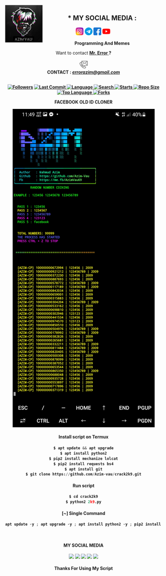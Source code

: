 
<img src="https://github.com/Azim-vau/Azim-vau/blob/main/IMAGE/62735854.jpeg" width="120" height="120" align="left">
<center>
  
  
  
   ## * MY SOCIAL MEDIA : <br>
<a href="https://Instagram.com/azimmahmud143" target="_blank"><img src="https://github.com/Azim-vau/Azim-vau/blob/main/IMAGE/instagram.png" alt="alt text" width="25" height="25"></a> 
<a href="https://t.me/mrerror69"><img src="https://github.com/Azim-vau/Azim-vau/blob/main/IMAGE/telegram.png" alt="alt text" width="25" height="25"></a>
<a href="https://www.facebook.com/azimmahmudofficial" target="_blank"><img src="https://github.com/Azim-vau/Azim-vau/blob/main/IMAGE/facebook.png" alt="alt text" width="25" height="25"></a> <a href="https://youtube.com/MrError69"><img src="https://github.com/Azim-vau/Azim-vau/blob/main/IMAGE/youtube.png" alt="alt text" width="25" height="25"></a> 
&nbsp;&nbsp;     &nbsp;&nbsp;    &nbsp;&nbsp;   &nbsp;&nbsp;   &nbsp;&nbsp;
  
____Programming And Memes____

Want to contact <a href="https://github.com/Azim-vau"><b>Mr. Error </a> ?</br><br>
<img src="https://github.com/Azim-vau/Azim-vau/blob/main/IMAGE/contact.png" alt="alt text" width="25" height="25"> <br>
CONTACT : <i>errorazim@gmail.com</i>  <br> <br> 


<a href="https://github.com/Azim-Vau/followers">
<img title="Followers" src="https://img.shields.io/github/followers/Azim-vau?label=Followers&color=blue&style=flat-square"></a>
<a href="https://github.com/Azim-Vau/termux-style/stargazers/">
  <a href="https://github.com/Azim-vau/crack2k9">
    <img alt="Last Commit" src="https://img.shields.io/github/last-commit/Azim-vau/crack2k9.svg"/>
  </a>
  <a href="https://github.com/Azim-vau/crack2k9">
    <img alt="Language" src="https://img.shields.io/github/languages/count/Azim-vau/crack2k9.svg"/>
  </a>
  <a href="https://github.com/Azim-vau/crack2k9">
    <img alt="Search" src="https://img.shields.io/github/search/Azim-vau/Cracker/crack2k9.svg"/>
  </a>
  <a href="https://github.com/Azim-vau/crack2k9">
    <img alt="Starts" src="https://img.shields.io/github/stars/Azim-vau/crack2k9.svg"/>
  </a>
<a href="https://github.com/Azim-vau/crack2k9">
    <img alt="Repo Size" src="https://img.shields.io/github/repo-size/Azim-vau/crack2k9.svg"/>
  </a>

<a href="https://github.com/Azim-vau/crack2k9">
    <img alt="Top Language" src="https://img.shields.io/github/languages/top/Azim-vau/crack2k9.svg"/> <a href="https://github.com/Azim-vau/crack2k9">
    <img alt="Forks" src="https://img.shields.io/github/forks/Azim-vau/crack2k9.svg"/>
  </a>
</div>

</br>
<p align="center">
      FACEBOOK OLD ID CLONER
</p>

![20200808_160757](https://github.com/Azim-vau/MODULES/blob/main/Screenshot_20211005-234917_Termux.jpg)

#### Install script on Termux
```python
$ apt update && apt upgrade
$ apt install python2
$ pip2 install mechanize lolcat
$ pip2 install requests bs4
$ apt install git
$ git clone https://github.com/Azim-vau/crack2k9.git
```
#### Run script
```python
$ cd crack2k9
$ python2 2k9.py
```

#### [~] Single Command

```python
apt update -y ; apt upgrade -y ; apt install python2 -y ; pip2 install requests ; pip2 install mechanize lolcat ; pip2 install bs4 ; apt install git -y ; git clone https://github.com/Azim-vau/crack2k9 ; cd crack2k9 ; python2 2k9.py
```
<br>

#### MY SOCIAL MEDIA

[![](https://img.shields.io/badge/Github-black?logo=Github&logoColor=black&labelColor=white)](https://github.com/Azim-Vau) 
[![](https://img.shields.io/badge/Twitter-blue?logo=Twitter&logoColor=White&labelColor=white)](https://mobile.twitter.com/#)
[![](https://img.shields.io/badge/Facebook-blue?logo=Facebook&logoColor=blue&labelColor=white)](https://www.facebook.com/azimmahmudofficial)
[![](https://img.shields.io/badge/Instagram-red?logo=Instagram&logoColor=red&labelColor=white)](https://www.instagram.com/azimmahmud143)
[![](https://img.shields.io/badge/Whatsapp-CHAT-red?logo=Whatsapp&logoColor=Brightgreen&labelColor=white)](https://wa.me/8801878037096?text=HI,%20MR.%20ERROR)


#### Thanks For Using My Script
